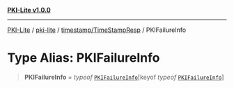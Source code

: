 [**PKI-Lite v1.0.0**](../../../../README.md)

---

[PKI-Lite](../../../../README.md) / [pki-lite](../../../README.md) / [timestamp/TimeStampResp](../README.md) / PKIFailureInfo

# Type Alias: PKIFailureInfo

> **PKIFailureInfo** = _typeof_ [`PKIFailureInfo`](../variables/PKIFailureInfo.md)\[keyof _typeof_ [`PKIFailureInfo`](../variables/PKIFailureInfo.md)\]
